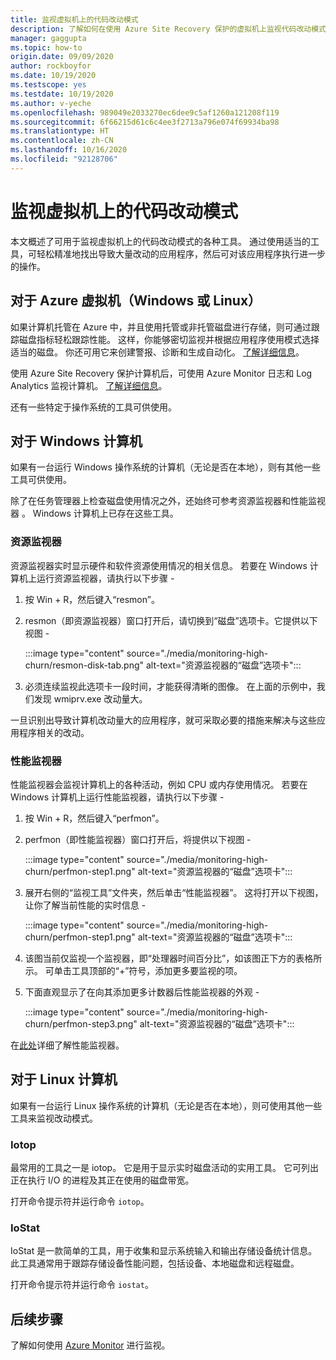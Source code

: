 ```yaml
---
title: 监视虚拟机上的代码改动模式
description: 了解如何在使用 Azure Site Recovery 保护的虚拟机上监视代码改动模式
manager: gaggupta
ms.topic: how-to
origin.date: 09/09/2020
author: rockboyfor
ms.date: 10/19/2020
ms.testscope: yes
ms.testdate: 10/19/2020
ms.author: v-yeche
ms.openlocfilehash: 989049e2033270ec6dee9c5af1260a121208f119
ms.sourcegitcommit: 6f66215d61c6c4ee3f2713a796e074f69934ba98
ms.translationtype: HT
ms.contentlocale: zh-CN
ms.lasthandoff: 10/16/2020
ms.locfileid: "92128706"
---
```

<!--Verified Successfully-->
# <a name="monitoring-churn-patterns-on-virtual-machines"></a>监视虚拟机上的代码改动模式

本文概述了可用于监视虚拟机上的代码改动模式的各种工具。 通过使用适当的工具，可轻松精准地找出导致大量改动的应用程序，然后可对该应用程序执行进一步的操作。

## <a name="for-azure-virtual-machines-windows-or-linux"></a>对于 Azure 虚拟机（Windows 或 Linux）

如果计算机托管在 Azure 中，并且使用托管或非托管磁盘进行存储，则可通过跟踪磁盘指标轻松跟踪性能。 这样，你能够密切监视并根据应用程序使用模式选择适当的磁盘。 你还可用它来创建警报、诊断和生成自动化。 [了解详细信息](https://azure.microsoft.com/blog/per-disk-metrics-managed-disks/)。

使用 Azure Site Recovery 保护计算机后，可使用 Azure Monitor 日志和 Log Analytics 监视计算机。 [了解详细信息](/site-recovery/monitor-log-analytics)。

还有一些特定于操作系统的工具可供使用。

## <a name="for-windows-machines"></a>对于 Windows 计算机

如果有一台运行 Windows 操作系统的计算机（无论是否在本地），则有其他一些工具可供使用。

除了在任务管理器上检查磁盘使用情况之外，还始终可参考资源监视器和性能监视器 。 Windows 计算机上已存在这些工具。

### <a name="resource-monitor"></a>资源监视器

资源监视器实时显示硬件和软件资源使用情况的相关信息。 若要在 Windows 计算机上运行资源监视器，请执行以下步骤 -

1. 按 Win + R，然后键入“resmon”。
1. resmon（即资源监视器）窗口打开后，请切换到“磁盘”选项卡。它提供以下视图 -

    :::image type="content" source="./media/monitoring-high-churn/resmon-disk-tab.png" alt-text="资源监视器的“磁盘”选项卡":::

1. 必须连续监视此选项卡一段时间，才能获得清晰的图像。 在上面的示例中，我们发现 wmiprv.exe 改动量大。

一旦识别出导致计算机改动量大的应用程序，就可采取必要的措施来解决与这些应用程序相关的改动。

### <a name="performance-monitor"></a>性能监视器

性能监视器会监视计算机上的各种活动，例如 CPU 或内存使用情况。 若要在 Windows 计算机上运行性能监视器，请执行以下步骤 -

1. 按 Win + R，然后键入“perfmon”。
1. perfmon（即性能监视器）窗口打开后，将提供以下视图 -

    :::image type="content" source="./media/monitoring-high-churn/perfmon-step1.png" alt-text="资源监视器的“磁盘”选项卡":::

1. 展开右侧的“监视工具”文件夹，然后单击“性能监视器”。 这将打开以下视图，让你了解当前性能的实时信息 -

    :::image type="content" source="./media/monitoring-high-churn/perfmon-step1.png" alt-text="资源监视器的“磁盘”选项卡":::

1. 该图当前仅监视一个监视器，即“处理器时间百分比”，如该图正下方的表格所示。 可单击工具顶部的“+”符号，添加更多要监视的项。
1. 下面直观显示了在向其添加更多计数器后性能监视器的外观 -

    :::image type="content" source="./media/monitoring-high-churn/perfmon-step3.png" alt-text="资源监视器的“磁盘”选项卡":::

在[此处](/dynamics365/business-central/dev-itpro/administration/monitor-use-performance-monitor-collect-event-trace-data)详细了解性能监视器。

## <a name="for-linux-machines"></a>对于 Linux 计算机

如果有一台运行 Linux 操作系统的计算机（无论是否在本地），则可使用其他一些工具来监视改动模式。

### <a name="iotop"></a>Iotop

最常用的工具之一是 iotop。 它是用于显示实时磁盘活动的实用工具。 它可列出正在执行 I/O 的进程及其正在使用的磁盘带宽。

打开命令提示符并运行命令 `iotop`。

### <a name="iostat"></a>IoStat

IoStat 是一款简单的工具，用于收集和显示系统输入和输出存储设备统计信息。 此工具通常用于跟踪存储设备性能问题，包括设备、本地磁盘和远程磁盘。

打开命令提示符并运行命令 `iostat`。

## <a name="next-steps"></a>后续步骤

了解如何使用 [Azure Monitor](monitor-log-analytics.md) 进行监视。

<!-- Update_Description: new article about monitoring high churn -->
<!--NEW.date: 10/19/2020-->